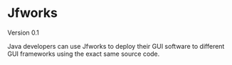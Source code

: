 # Jfworks

Version 0.1

Java developers can use Jfworks to deploy their GUI software to 
different GUI frameworks using the exact same source code.
